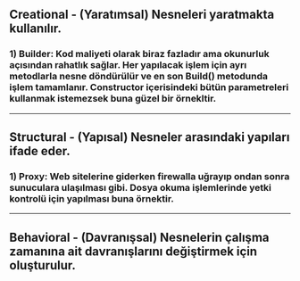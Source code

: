 ## Creational -  (Yaratımsal) Nesneleri yaratmakta kullanılır.
### 1) Builder: Kod maliyeti olarak biraz fazladır ama okunurluk açısından rahatlık sağlar. Her yapılacak işlem için ayrı metodlarla nesne döndürülür ve en son Build() metodunda işlem tamamlanır. Constructor içerisindeki bütün parametreleri kullanmak istemezsek buna güzel bir örnekltir.
---
## Structural - (Yapısal) Nesneler arasındaki yapıları ifade eder.
### 1) Proxy: Web sitelerine giderken firewalla uğrayıp ondan sonra sunuculara ulaşılması gibi. Dosya okuma işlemlerinde yetki kontrolü için yapılması buna örnektir.
---
## Behavioral -  (Davranışsal) Nesnelerin çalışma zamanına ait davranışlarını değiştirmek için oluşturulur.
